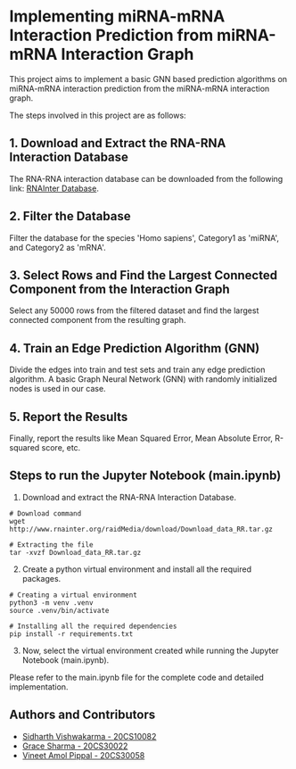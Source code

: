 # Implementing miRNA-mRNA Interaction Prediction from miRNA-mRNA Interaction Graph

This project aims to implement a basic GNN based prediction algorithms on miRNA-mRNA interaction prediction from the miRNA-mRNA interaction graph.

The steps involved in this project are as follows:

## 1. Download and Extract the RNA-RNA Interaction Database

The RNA-RNA interaction database can be downloaded from the following link: [RNAInter Database](http://www.rnainter.org/raidMedia/download/Download_data_RR.tar.gz).

## 2. Filter the Database

Filter the database for the species 'Homo sapiens', Category1 as 'miRNA', and Category2 as 'mRNA'.

## 3. Select Rows and Find the Largest Connected Component from the Interaction Graph

Select any 50000 rows from the filtered dataset and find the largest connected component from the resulting graph.

## 4. Train an Edge Prediction Algorithm (GNN)

Divide the edges into train and test sets and train any edge prediction algorithm. A basic Graph Neural Network (GNN) with randomly initialized nodes is used in our case.

## 5. Report the Results

Finally, report the results like Mean Squared Error, Mean Absolute Error, R-squared score, etc.

## Steps to run the Jupyter Notebook (main.ipynb)

1. Download and extract the RNA-RNA Interaction Database.

```
# Download command
wget http://www.rnainter.org/raidMedia/download/Download_data_RR.tar.gz

# Extracting the file
tar -xvzf Download_data_RR.tar.gz
```

2. Create a python virtual environment and install all the required packages.

```
# Creating a virtual environment
python3 -m venv .venv
source .venv/bin/activate

# Installing all the required dependencies
pip install -r requirements.txt
```

3. Now, select the virtual environment created while running the Jupyter Notebook (main.ipynb).

Please refer to the main.ipynb file for the complete code and detailed implementation.

## Authors and Contributors

- [Sidharth Vishwakarma - 20CS10082](https://github.com/sidvisw)
- [Grace Sharma - 20CS30022](https://github.com/Grce47)
- [Vineet Amol Pippal - 20CS30058](https://github.com/vaptheone)
